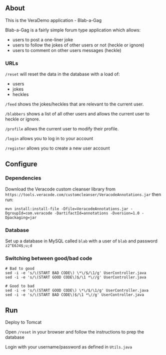 ## About

This is the VeraDemo application - Blab-a-Gag

Blab-a-Gag is a fairly simple forum type application which allows:
 - users to post a one-liner joke
 - users to follow the jokes of other users or not (heckle or ignore)
 - users to comment on other users messages (heckle)
 
### URLs

`/reset` will reset the data in the database with a load of:
 - users
 - jokes
 - heckles
  
`/feed` shows the jokes/heckles that are relevant to the current user.

`/blabbers` shows a list of all other users and allows the current user to heckle or ignore.

`/profile` allows the current user to modify their profile.

`/login` allows you to log in to your account

`/register` allows you to create a new user account
 
## Configure

### Dependencies

Download the Veracode custom cleanser library from `https://tools.veracode.com/customcleanser/VeracodeAnnotations.jar` then run:

    mvn install:install-file -Dfile=VeracodeAnnotations.jar -DgroupId=com.veracode -DartifactId=annotations -Dversion=1.0 -Dpackaging=jar

### Database

Set up a database in MySQL called `blab` with a user of `blab` and password `z2^E6J4$;u;d`
 
### Switching between good/bad code

    # Bad to good
    sed -i -e 's/\(START BAD CODE\) \*\/$/\1/g' UserController.java
    sed -i -e 's/\(START GOOD CODE\)$/\1 *\//g' UserController.java
    
    # Good to bad
    sed -i -e 's/\(START GOOD CODE\) \*\/$/\1/g' UserController.java
    sed -i -e 's/\(START BAD CODE\)$/\1 *\//g' UserController.java

## Run

Deploy to Tomcat

Open `/reset` in your browser and follow the instructions to prep the database

Login with your username/password as defined in `Utils.java`

